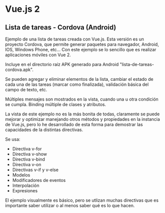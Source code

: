 # Vue.js 2
## Lista de tareas - Cordova (Android)

Ejemplo de una lista de tareas creada con Vue.js. 
Esta versión es un proyecto Cordova, que permite generar paquetes para navegador, Android, IOS, Windows Phone, etc...
Con este ejemplo se lo sencillo que es realizar aplicaciones móviles con Vue 2.

Incluye en el directorio raíz APK generado para Android "lista-de-tareas-cordova.apk".

Se pueden agregar y eliminar
elementos de la lista, cambiar el estado de cada una de las tareas (marcar como finalizada),
validación básica del campo de texto, etc.

Múltiples mensajes son mostrados en la vista, cuando una u otra condición se cumpla.
Binding múltiple de clases y atributos.

La vista de este ejemplo no es la más bonita de todas, claramente se puede mejorar y optimizar
manejando otros métodos y propiedades en la instancia de Vue.js, pero lo he desarrollado
de esta forma para demostrar las capacidades de la distintas directivas.

Se usa:
- Directiva v-for
- Directiva v-show
- Directiva v-bind
- Directiva v-on
- Directivas v-if y v-else
- Modelos
- Modificadores de eventos
- Interpolación
- Expresiones

El ejemplo visualmente es básico, pero se utlizan muchas directivas que es importante
saber utilizar o al menos saber qué es lo que hacen.